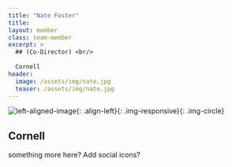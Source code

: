 ```yaml
---
title: "Nate Foster"
title:
layout: member
class: team-member
excerpt: > 
  ## (Co-Director) <br/>
  
  Cornell
header:
  image: /assets/img/nate.jpg 
  teaser: /assets/img/nate.jpg
---
```

![left-aligned-image](../../assets/img/nate.jpg){: .align-left}{: .img-responsive}{: .img-circle} 
## Cornell
something more here? Add social icons?
